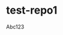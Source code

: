 # test-repo1

Abc123
<!--stackedit_data:
eyJoaXN0b3J5IjpbLTQ5ODM1MTExMywtMjY5OTc2MzA5LDEyOD
Q3NTYyMzVdfQ==
-->